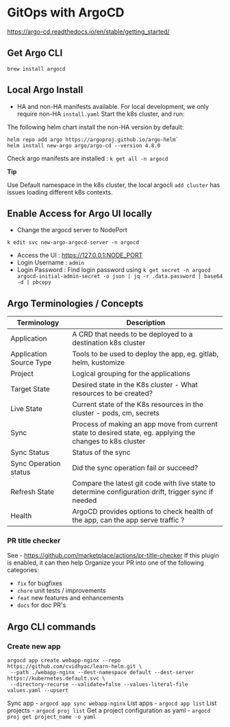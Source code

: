 # GitOps with ArgoCD

https://argo-cd.readthedocs.io/en/stable/getting_started/

## Get Argo CLI

`brew install argocd`

## Local Argo Install

- HA and non-HA manifests available. For local development, we only require non-HA `install.yaml`
  Start the k8s cluster, and run:

The following helm chart install the non-HA version by default:

```shell
helm repo add argo https://argoproj.github.io/argo-helm`
helm install new-argo argo/argo-cd --version 4.8.0
```
Check argo manifests are installed : `k get all -n argocd`

**Tip**

Use Default namespace in the k8s cluster, the local argocli `add cluster` has issues loading
different k8s contexts.


## Enable Access for Argo UI locally

- Change the argocd server to NodePort

```shell
k edit svc new-argo-argocd-server -n argocd
```

- Access the UI : https://127.0.0.1:NODE_PORT
- Login Username : `admin`
- Login Password : Find login password using
  `k get secret -n argocd argocd-initial-admin-secret -o json | jq -r .data.password | base64 -d | pbcopy`

## Argo Terminologies / Concepts

| Terminology             | Description                                                                                                |
|-------------------------|------------------------------------------------------------------------------------------------------------|
| Application             | A CRD that needs to be deployed to a destination k8s cluster                                               |
| Application Source Type | Tools to be used to deploy the app, eg. gitlab, helm, kustomize                                            |
| Project                 | Logical grouping for the applications                                                                      |
| Target State            | Desired state in the K8s cluster - What resources to be created?                                           |
| Live State              | Current state of the K8s resources in the cluster - pods, cm, secrets                                      |
| Sync                    | Process of making an app move from current state to desired state, eg. applying the changes to k8s cluster |
| Sync Status             | Status of the sync                                                                                         |
| Sync Operation status   | Did the sync operation fail or succeed?                                                                    |
| Refresh State           | Compare the latest git code with live state to determine configuration drift, trigger sync if needed       |
| Health                  | ArgoCD provides options to check health of the app, can the app serve traffic ?                            |

### PR title checker

See - https://github.com/marketplace/actions/pr-title-checker
If this plugin is enabled, it can then help Organize your PR into one of the following categories:

- `fix` for bugfixes
- `chore` unit tests / improvements
- `feat` new features and enhancements
- `docs` for doc PR's

## Argo CLI commands

### Create new app

```shell
argocd app create webapp-nginx --repo https://github.com/cvidhyac/learn-helm.git \
 --path ./webapp-nginx --dest-namespace default --dest-server https://kubernetes.default.svc \
 --directory-recurse --validate=false --values-literal-file values.yaml --upsert
 ```

Sync app - `argocd app sync webapp-nginx`
List apps -  `argocd app list`
List projects - `argocd proj list`
Get a project configuration as yaml - `argocd proj get project_name -o yaml`
